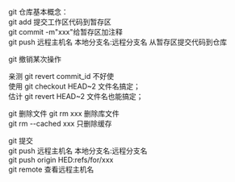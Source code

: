 git 仓库基本概念：           
git add 提交工作区代码到暂存区          
git commit -m"xxx"给暂存区加注释      
git push 远程主机名 本地分支名:远程分支名 从暂存区提交代码到仓库                 




git 撤销某次操作

亲测   git revert commit_id   不好使        
使用   git checkout HEAD~2 文件名搞定；          
估计   git revert HEAD~2 文件名也能搞定；          

git 删除文件
git rm xxx  删除库文件        
git rm --cached xxx  只删除缓存    


git 提交                        
git push 远程主机名 本地分支名:远程分支名           
git push origin HED:refs/for/xxx             
git remote 查看远程主机名            
